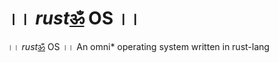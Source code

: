 # ।। *rust*<ins>ॐ</ins> OS ।।
।। *rust*<ins>ॐ</ins> OS ।। An omni* operating system written in rust-lang
